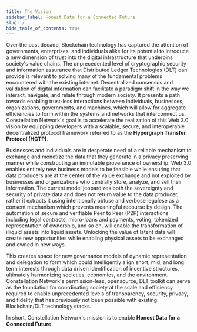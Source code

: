 ```yaml
---
title: The Vision
sidebar_label: Honest Data for a Connected Future
slug: /
hide_table_of_contents: true
---
```


<head>
  <title>The Vision</title>
  <meta
    name="description"
    content="Lorem ipsum"
  />
</head>

<intro-end /> 

Over the past decade, Blockchain technology has captured the attention of governments,
enterprises, and individuals alike for its potential to introduce a new dimension of trust
into the digital infrastructure that underpins society's value chains. The unprecedented
level of cryptographic security and information assurance that Distributed Ledger Technologies (DLT)
can provide is relevant to solving many of the fundamental problems encountered with the existing
internet. Decentralized consensus and validation of digital information can facilitate a paradigm
shift in the way we interact, navigate, and relate through modern society. It presents a path
towards enabling trust-less interactions between individuals, businesses, organizations,
governments, and machines, which will allow for aggregate efficiencies to form within the systems and
networks that interconnect us. Constellation Network's goal is to accelerate the realization of this Web 3.0 vision by equipping
developers with a scalable, secure, and interoperable decentralized protocol framework referred
to as the **Hypergraph Transfer Protocol (HGTP)**.

Businesses and individuals are in desperate need of a reliable mechanism to exchange and monetize the data
that they generate in a privacy preserving manner while constructing an immutable provenance of ownership.
Web 3.0 enables entirely new business models to be feasible while ensuring that
data producers are at the center of the value exchange and not exploited by businesses
and organizations who centrally store, analyze, and sell their information. The current model
jeopardizes both the sovereignty and security of private data and does not return value to
the data producer, rather it extracts it using intentionally obtuse and verbose legalese
as a consent mechanism which prevents meaningful recourse by design.
The automation of secure and verifiable Peer to Peer (P2P) interactions
including legal contracts, micro-loans and payments, voting, tokenized
representation of ownership, and so on, will enable the transformation of illiquid assets into liquid assets.
Unlocking the value of latent data will create new opportunities while enabling physical assets to be exchanged and owned in new ways.

This creates space for new governance models of dynamic representation and delegation to form which could intelligently align short, mid,
and long term interests through data driven identification of incentive structures, ultimately
harmonizing societies, economies, and the environment. Constellation Network's permission-less, opensource, DLT toolkit can serve as the foundation for coordinating
society at the scale and efficiency required to enable unprecedented levels of transparency, security, privacy,
and fidelity that has previously not been possible with existing Blockchain/DLT technology stacks.

In short, Constellation Network's mission is to enable **Honest Data for a Connected Future**